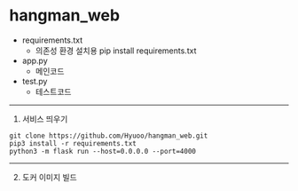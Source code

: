 # hangman_web

- requirements.txt
  - 의존성 환경 설치용 pip install requirements.txt
- app.py
  - 메인코드
- test.py
  - 테스트코드


- - -
1. 서비스 띄우기
```
git clone https://github.com/Hyuoo/hangman_web.git
pip3 install -r requirements.txt
python3 -m flask run --host=0.0.0.0 --port=4000
```
- - -
2. 도커 이미지 빌드
